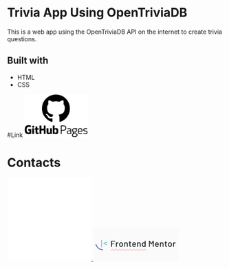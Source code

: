 # Trivia App Using OpenTriviaDB
This is a web app using the OpenTriviaDB API on the internet to create trivia questions.

## Built with

- HTML
- CSS

#Link
<a href=""> <img src="./images/needed/githubPages.jpg" style="height:100px"></a>

# Contacts
<a href="https://github.com/Kofi100"><img src="./images/needed/github-mark/github-mark-white.svg" style=""> </a>
<a href="https://www.frontendmentor.io/profile/Kofi100">
<img src="./images/needed/frontEndMentor.png" style="width:200px"></a>

